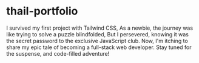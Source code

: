 # thail-portfolio
I survived my first project with Tailwind CSS, As a newbie, the journey was like trying to solve a puzzle blindfolded, But I persevered, knowing it was the secret password to the exclusive JavaScript club. Now, I'm itching to share my epic tale of becoming a full-stack web developer. Stay tuned for the suspense, and code-filled adventure!
